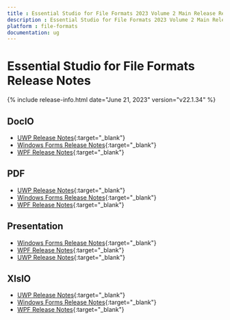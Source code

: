```yaml
---
title : Essential Studio for File Formats 2023 Volume 2 Main Release Release Notes  
description : Essential Studio for File Formats 2023 Volume 2 Main Release Release Notes  
platform : file-formats
documentation: ug
---
```


# Essential Studio for File Formats  Release Notes  

{% include release-info.html date="June 21, 2023" version="v22.1.34" %} 

## DocIO

* [UWP Release Notes](/uwp/release-notes/v22.1.34#docio){:target="_blank"}
* [Windows Forms Release Notes](/windowsforms/release-notes/v22.1.34#docio){:target="_blank"}
* [WPF Release Notes](/wpf/release-notes/v22.1.34#docio){:target="_blank"}


## PDF

* [UWP Release Notes](/uwp/release-notes/v22.1.34#pdf){:target="_blank"}
* [Windows Forms Release Notes](/windowsforms/release-notes/v22.1.34#pdf){:target="_blank"}
* [WPF Release Notes](/wpf/release-notes/v22.1.34#pdf){:target="_blank"}


## Presentation

* [Windows Forms Release Notes](/windowsforms/release-notes/v22.1.34#presentation){:target="_blank"}
* [WPF Release Notes](/wpf/release-notes/v22.1.34#presentation){:target="_blank"}
* [UWP Release Notes](/uwp/release-notes/v22.1.34#presentation){:target="_blank"}


## XlsIO

* [UWP Release Notes](/uwp/release-notes/v22.1.34#xlsio){:target="_blank"}
* [Windows Forms Release Notes](/windowsforms/release-notes/v22.1.34#xlsio){:target="_blank"}
* [WPF Release Notes](/wpf/release-notes/v22.1.34#xlsio){:target="_blank"}